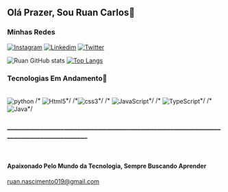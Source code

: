 

## Olá Prazer, Sou Ruan Carlos🍃

### Minhas Redes
[![Instagram](https://img.shields.io/badge/Instagram-E4405F?style=for-the-badge&logo=instagram&logoColor=white)](https://www.instagram.com/ruancarloss19_/)
[![Linkedim](https://img.shields.io/badge/LinkedIn-0077B5?style=for-the-badge&logo=linkedin&logoColor=white)](https://www.linkedin.com/in/ruan-nascimento-7477122ab/)
[![Twitter](https://img.shields.io/badge/Twitter-1DA1F2?style=for-the-badge&logo=twitter&logoColor=white)](#)

![Ruan GitHub stats](https://github-readme-stats.vercel.app/api?username=Ruan-nascimento&show_icons=true&theme=onedark)
[![Top Langs](https://github-readme-stats.vercel.app/api/top-langs/?username=Ruan-nascimento)](https://github.com/Ruan-nascimento/github-readme-stats)

### Tecnologias Em Andamento💯

<div style="display: inline_block"></br>
  <img align="center" alt="python" src="https://img.shields.io/badge/Python-14354C?style=for-the-badge&logo=python&logoColor=white">
 /* <img align="center" alt="Html5" src="https://img.shields.io/badge/HTML5-E34F26?style=for-the-badge&logo=html5&logoColor=white">*/
  /*<img align="center" alt="css3" src="https://img.shields.io/badge/CSS3-1572B6?style=for-the-badge&logo=css3&logoColor=white">*/
 /* <img align="center" alt="JavaScript" src="https://img.shields.io/badge/JavaScript-F7DF1E?style=for-the-badge&logo=javascript&logoColor=black">*/
 /* <img align="center" alt="TypeScript" src="https://img.shields.io/badge/TypeScript-007ACC?style=for-the-badge&logo=typescript&logoColor=white">*/
  /*<img align="center" alt="Java" src="https://img.shields.io/badge/Java-ED8B00?style=for-the-badge&logo=openjdk&logoColor=white">*/
</div>

### ________________________________________________________________________________________
</br>

#### Apaixonado Pelo Mundo da Tecnologia, Sempre Buscando Aprender
<a href="ruan.nascimento019@gmail.com" style="color: blue">ruan.nascimento019@gmail.com</a>

